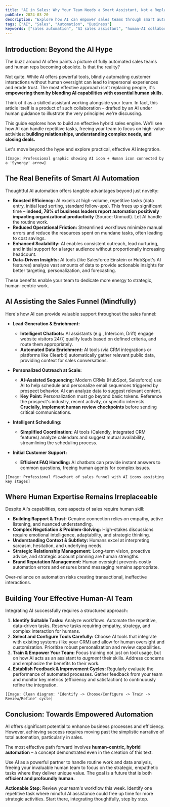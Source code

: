```yaml
---
title: "AI in Sales: Why Your Team Needs a Smart Assistant, Not a Replacement"
pubDate: 2024-03-20
description: "Explore how AI can empower sales teams through smart automation while maintaining the human touch in customer relationships."
tags: ["AI", "Sales", "Automation", "Business"]
keywords: ["sales automation", "AI sales assistant", "human-AI collaboration", "sales productivity", "business automation", "CRM automation", "sales efficiency", "AI business tools"]
---
```


## Introduction: Beyond the AI Hype

The buzz around AI often paints a picture of fully automated sales teams and human reps becoming obsolete. Is that the reality?

Not quite. While AI offers powerful tools, blindly automating customer interactions without human oversight can lead to impersonal experiences and erode trust. The most effective approach isn't replacing people, it's **empowering them by blending AI capabilities with essential human skills.**

Think of it as a skilled assistant working alongside your team. In fact, this article itself is a product of such collaboration – drafted by an AI under human guidance to illustrate the very principles we're discussing.

This guide explores how to build an effective hybrid sales engine. We'll see how AI can handle repetitive tasks, freeing your team to focus on high-value activities: **building relationships, understanding complex needs, and closing deals.**

Let's move beyond the hype and explore practical, effective AI integration.

`[Image: Professional graphic showing AI icon + Human icon connected by a 'Synergy' arrow]`

## The Real Benefits of Smart AI Automation

Thoughtful AI automation offers tangible advantages beyond just novelty:

*   **Boosted Efficiency:** AI excels at high-volume, repetitive tasks (data entry, initial lead sorting, standard follow-ups). This frees up significant time – **indeed, 78% of business leaders report automation positively impacting organizational productivity** (Source: Unmudl). Let AI handle the routine work.
*   **Reduced Operational Friction:** Streamlined workflows minimize manual errors and reduce the resources spent on mundane tasks, often leading to cost savings.
*   **Enhanced Scalability:** AI enables consistent outreach, lead nurturing, and initial support for a larger audience without proportionally increasing headcount.
*   **Data-Driven Insights:** AI tools (like Salesforce Einstein or HubSpot's AI features) analyze vast amounts of data to provide actionable insights for better targeting, personalization, and forecasting.

These benefits enable your team to dedicate more energy to strategic, human-centric work.

## AI Assisting the Sales Funnel (Mindfully)

Here's how AI can provide valuable support throughout the sales funnel:

*   **Lead Generation & Enrichment:**
    *   **Intelligent Chatbots:** AI assistants (e.g., Intercom, Drift) engage website visitors 24/7, qualify leads based on defined criteria, and route them appropriately.
    *   **Automated Data Enrichment:** AI tools (via CRM integrations or platforms like Clearbit) automatically gather relevant public data, providing context for sales conversations.

*   **Personalized Outreach at Scale:**
    *   **AI-Assisted Sequencing:** Modern CRMs (HubSpot, Salesforce) use AI to help schedule and personalize email sequences triggered by prospect behavior. AI can analyze data to suggest relevant content.
    *   **Key Point:** Personalization must go beyond basic tokens. Reference the prospect's industry, recent activity, or specific interests. **Crucially, implement human review checkpoints** before sending critical communications.

*   **Intelligent Scheduling:**
    *   **Simplified Coordination:** AI tools (Calendly, integrated CRM features) analyze calendars and suggest mutual availability, streamlining the scheduling process.

*   **Initial Customer Support:**
    *   **Efficient FAQ Handling:** AI chatbots can provide instant answers to common questions, freeing human agents for complex issues.

`[Image: Professional flowchart of sales funnel with AI icons assisting key stages]`

## Where Human Expertise Remains Irreplaceable

Despite AI's capabilities, core aspects of sales require human skill:

*   **Building Rapport & Trust:** Genuine connection relies on empathy, active listening, and nuanced understanding.
*   **Complex Negotiation & Problem-Solving:** High-stakes discussions require emotional intelligence, adaptability, and strategic thinking.
*   **Understanding Context & Subtlety:** Humans excel at interpreting sarcasm, hesitation, and underlying needs.
*   **Strategic Relationship Management:** Long-term vision, proactive advice, and strategic account planning are human strengths.
*   **Brand Reputation Management:** Human oversight prevents costly automation errors and ensures brand messaging remains appropriate.

Over-reliance on automation risks creating transactional, ineffective interactions.

## Building Your Effective Human-AI Team

Integrating AI successfully requires a structured approach:

1.  **Identify Suitable Tasks:** Analyze workflows. Automate the repetitive, data-driven tasks. Reserve tasks requiring empathy, strategy, and complex interaction for humans.
2.  **Select and Configure Tools Carefully:** Choose AI tools that integrate with existing systems (like your CRM) and allow for human oversight and customization. Prioritize robust personalization and review capabilities.
3.  **Train & Empower Your Team:** Focus training not just on tool usage, but on how AI acts as an assistant to *augment* their skills. Address concerns and emphasize the benefits to their work.
4.  **Establish Feedback & Improvement Cycles:** Regularly evaluate the performance of automated processes. Gather feedback from your team and monitor key metrics (efficiency and satisfaction) to continuously refine the integration.

`[Image: Clean diagram: 'Identify -> Choose/Configure -> Train -> Review/Refine' cycle]`

## Conclusion: Towards Empowered Automation

AI offers significant potential to enhance business processes and efficiency. However, achieving success requires moving past the simplistic narrative of total automation, particularly in sales.

The most effective path forward involves **human-centric, hybrid automation** – a concept demonstrated even in the creation of this text.

Use AI as a powerful partner to handle routine work and data analysis, freeing your invaluable human team to focus on the strategic, empathetic tasks where they deliver unique value. The goal is a future that is both **efficient and profoundly human.**

**Actionable Step:** Review your team's workflow this week. Identify one repetitive task where mindful AI assistance could free up time for more strategic activities. Start there, integrating thoughtfully, step by step.  